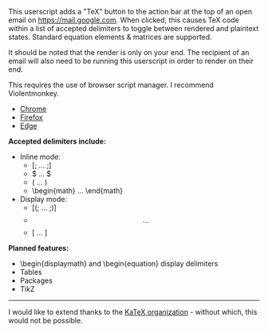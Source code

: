 This userscript adds a "TeX" button to the action bar at the top of an open email on https://mail.google.com. When clicked, this causes TeX code within a list of accepted delimiters to toggle between rendered and plaintext states.
Standard equation elements & matrices are supported.

It should be noted that the render is only on your end. The recipient of an email will also need to be running this userscript in order to render on their end.

This requires the use of browser script manager. I recommend Violentmonkey.
* [Chrome](https://chromewebstore.google.com/detail/violentmonkey/jinjaccalgkegednnccohejagnlnfdag)
* [Firefox](https://addons.mozilla.org/en-US/firefox/addon/violentmonkey/)
* [Edge](https://microsoftedge.microsoft.com/addons/detail/violentmonkey/eeagobfjdenkkddmbclomhiblgggliao)

**Accepted delimiters include:**
* Inline mode:
  * [; ... ;]
  * $ ... $
  * \( ... \)
  * \begin{math} ... \end{math}
* Display mode:
  * [(; ... ;)]
  * $$ ... $$ 
  * \[ ... \]

**Planned features:**
* \begin{displaymath} and \begin{equation} display delimiters
* Tables
* Packages
* TikZ

---

I would like to extend thanks to the [KaTeX organization](https://katex.org/) - without which, this would not be possible.
